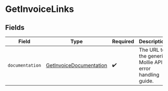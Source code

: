 # GetInvoiceLinks


## Fields

| Field                                                                     | Type                                                                      | Required                                                                  | Description                                                               |
| ------------------------------------------------------------------------- | ------------------------------------------------------------------------- | ------------------------------------------------------------------------- | ------------------------------------------------------------------------- |
| `documentation`                                                           | [GetInvoiceDocumentation](../../models/errors/GetInvoiceDocumentation.md) | :heavy_check_mark:                                                        | The URL to the generic Mollie API error handling guide.                   |